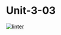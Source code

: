 # Unit-3-03
[![linter](https://github.com/Pranay-Tyagi/Unit-3-03/workflows/linter/badge.svg)](https://github.com/marketplace/actions/super-linter)     
